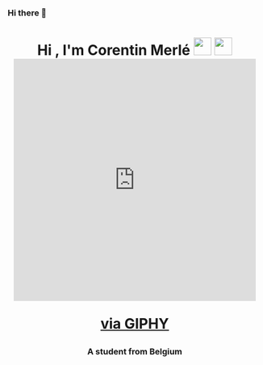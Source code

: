 ### Hi there 👋

<h1 align="center">Hi <!--<img src="https://media.giphy.com/media/hvRJCLFzcasrR4ia7z/giphy.gif" width="25px"> -->, I'm Corentin Merlé
<!-- <img src="https://media.giphy.com/media/lp6ZqyHa5z3v9FasLj/giphy.gif" width="35px"> -->
  <img src="https://media.giphy.com/media/h5oSMOkaaGhvPFv0Po/giphy.gif" width="35px">
  <img src="https://giphy.com/embed/unSNH4zXh1m7q9TbOR" width="35px">
 
  <iframe src="https://giphy.com/embed/unSNH4zXh1m7q9TbOR" width="480" height="480" frameBorder="0" class="giphy-embed" allowFullScreen></iframe><p><a href="https://giphy.com/stickers/transparent-unSNH4zXh1m7q9TbOR">via GIPHY</a></p>
</h1>
<h3 align="center">A student from Belgium</h3>



<!--
**Corentin-tin/Corentin-tin** is a ✨ _special_ ✨ repository because its `README.md` (this file) appears on your GitHub profile.

Here are some ideas to get you started:

- 🔭 I’m currently working on ...
- 🌱 I’m currently learning ...
- 👯 I’m looking to collaborate on ...
- 🤔 I’m looking for help with ...
- 💬 Ask me about ...
- 📫 How to reach me: ...
- 😄 Pronouns: ...
- ⚡ Fun fact: ...
-->
